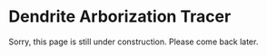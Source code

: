 # Dendrite Arborization Tracer

Sorry, this page is still under construction. Please come back later.

